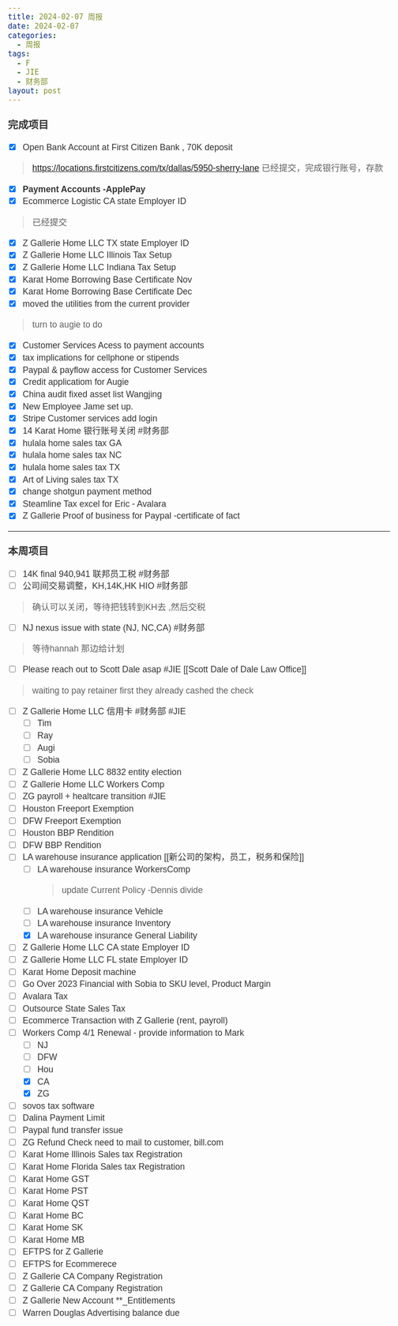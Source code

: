 ```yaml
---
title: 2024-02-07 周报
date: 2024-02-07
categories:
  - 周报
tags:
  - F
  - JIE
  - 财务部
layout: post
---
```


### 完成项目  

- [x] Open Bank Account at First Citizen Bank , 70K deposit
> 	https://locations.firstcitizens.com/tx/dallas/5950-sherry-lane
> 	已经提交，完成银行账号，存款
- [x] **Payment Accounts -ApplePay**
- [x] Ecommerce Logistic  CA state Employer ID
> 已经提交
- [x] Z Gallerie Home LLC TX state Employer ID
- [x] Z Gallerie Home LLC Illinois Tax Setup
- [x] Z Gallerie Home LLC Indiana Tax Setup
- [x]  Karat Home Borrowing Base Certificate Nov
- [x] Karat Home Borrowing Base Certificate Dec
- [x]  moved the utilities from the current provider
>	turn to augie to do
- [x] Customer Services Acess to payment accounts
- [x] tax implications for cellphone or stipends
- [x] Paypal & payflow access for Customer Services
- [x] Credit applicatiom for Augie
- [x] China audit fixed asset list Wangjing
- [x] New Employee Jame set up.
- [x] Stripe Customer services add login
- [x] 14 Karat Home 银行账号关闭 #财务部   
- [x] hulala home sales tax GA 
- [x] hulala home sales tax NC 
- [x] hulala home sales tax TX 
- [x] Art of Living sales tax TX  
- [x] change shotgun payment method
- [x] Steamline Tax excel for Eric - Avalara
- [x] Z Gallerie Proof of business for Paypal -certificate of fact
---
### 本周项目

- [ ] 14K final 940,941 联邦员工税 #财务部
- [ ] 公司间交易调整，KH,14K,HK HIO #财务部 
> 确认可以关闭，等待把钱转到KH去 ,然后交税
- [ ] NJ nexus issue with state (NJ, NC,CA)  #财务部 
> 等待hannah 那边给计划  
- [ ] Please reach out to Scott Dale asap #JIE    [[Scott Dale of Dale Law Office]]    
> waiting to pay retainer first
> they already cashed the check
- [ ] Z Gallerie Home LLC 信用卡 #财务部 #JIE 
	- [ ] Tim
	- [ ] Ray
	- [ ] Augi
	- [ ] Sobia
	
- [ ] Z Gallerie Home LLC 8832 entity election
- [ ] Z Gallerie Home LLC Workers Comp
- [ ] ZG payroll + healtcare transition  #JIE 
- [ ] Houston Freeport Exemption
- [ ] DFW Freeport Exemption
- [ ] Houston BBP Rendition
- [ ] DFW BBP Rendition
- [ ] LA warehouse insurance application  [[新公司的架构，员工，税务和保险]]
	- [ ] LA warehouse insurance WorkersComp
		> update Current Policy  -Dennis
		> divide 
	- [ ] LA warehouse insurance Vehicle
	- [ ] LA warehouse insurance Inventory
	- [x] LA warehouse insurance General Liability

- [ ] Z Gallerie Home LLC CA state Employer ID
- [ ] Z Gallerie Home LLC FL state Employer ID
- [ ] Karat Home Deposit machine
- [ ] Go Over 2023 Financial with Sobia to SKU level, Product Margin
- [ ] Avalara Tax
- [ ] Outsource State Sales Tax
- [ ] Ecommerce Transaction with Z Gallerie (rent, payroll)
- [ ] Workers Comp 4/1 Renewal - provide information to Mark
	- [ ] NJ
	- [ ] DFW
	- [ ] Hou
	- [x] CA
	- [x] ZG
- [ ] sovos tax software 
- [ ] Dalina Payment Limit
- [ ] Paypal fund transfer issue
- [ ] ZG Refund Check need to mail to customer, bill.com
- [ ] Karat Home Illinois Sales tax Registration
- [ ] Karat Home Florida Sales tax Registration
- [ ] Karat Home GST
- [ ] Karat Home PST
- [ ] Karat Home QST
- [ ] Karat Home BC
- [ ] Karat Home SK
- [ ] Karat Home MB
- [ ] EFTPS for Z Gallerie
- [ ] EFTPS for Ecommerece
- [ ]  Z Gallerie CA Company Registration
- [ ] Z Gallerie CA Company Registration
- [ ] Z Gallerie New Account **_Entitlements
- [ ] Warren Douglas Advertising balance due

<style>
body {
    margin: auto;
    padding-right: 1em;
    padding-left: 1em;
    max-width: 44em; 
    color: black;
    font-family: Helvetica, sans-serif;
    font-size: 110%;
    line-height: 140%;
    color: #333; 
   
}
pre {

background-color: #f5f5f5;
}
</style>
































































































































































































































